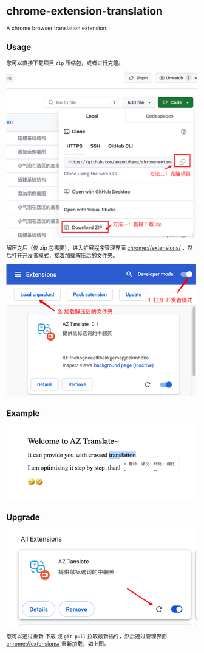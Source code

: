 # chrome-extension-translation
A chrome browser translation extension.

## Usage

您可以直接下载项目 `zip` 压缩包，或者进行克隆。

![Download](https://raw.githubusercontent.com/anandzhang/chrome-extension-translation/main/screenshots/download.png)

解压之后（仅 zip 包需要），进入扩展程序管理界面 [chrome://extensions/](chrome://extensions/) ，然后打开开发者模式，接着加载解压后的文件夹。

![Tutorials](https://raw.githubusercontent.com/anandzhang/chrome-extension-translation/main/screenshots/tutorials.png)

## Example

![Example](https://raw.githubusercontent.com/anandzhang/chrome-extension-translation/main/screenshots/example.png)

## Upgrade

![Upgrade](https://raw.githubusercontent.com/anandzhang/chrome-extension-translation/main/screenshots/upgrade.png)

您可以通过重新 下载 或 `git pull` 拉取最新插件，然后通过管理界面  [chrome://extensions/](chrome://extensions/) 重新加载，如上图。

